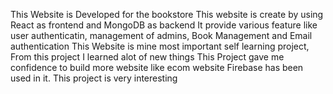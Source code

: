 This Website is Developed for the bookstore
This website is create by using React as frontend and MongoDB as backend
It provide various feature like user authenticatin, management of admins, Book Management and Email authentication
This Website is mine most important self learning project, From this project I learned alot of new things
This Project gave me confidence to build more website like ecom website
Firebase has been used in it.
This project is very interesting 
